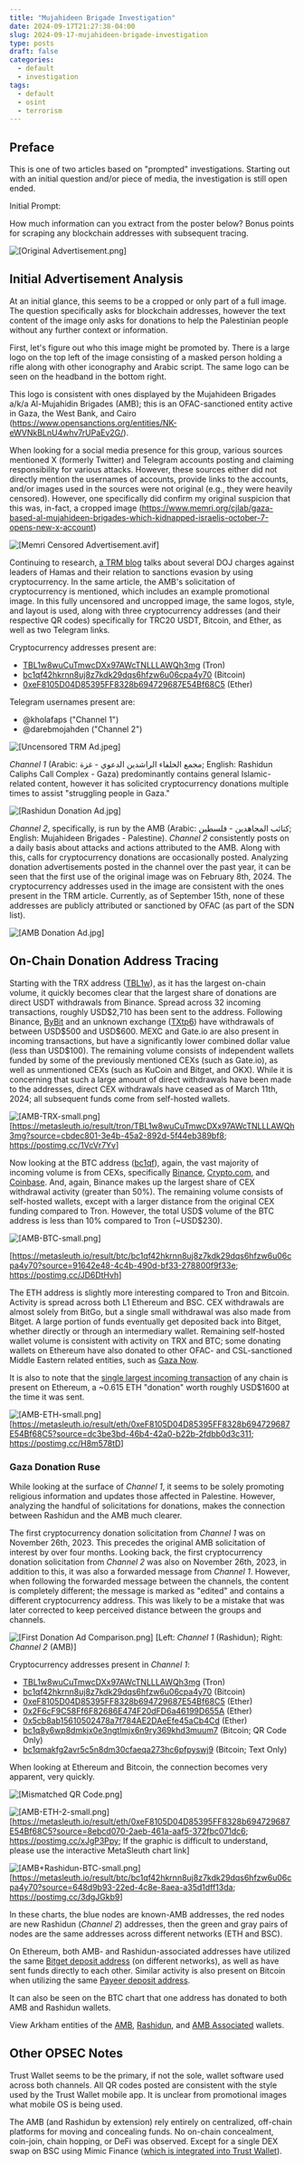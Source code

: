 ```yaml
---
title: "Mujahideen Brigade Investigation"
date: 2024-09-17T21:27:38-04:00
slug: 2024-09-17-mujahideen-brigade-investigation
type: posts
draft: false
categories:
  - default
  - investigation
tags:
  - default
  - osint
  - terrorism
---
```


## Preface

This is one of two articles based on "prompted" investigations. Starting out with an initial question and/or piece of media, the investigation is still open ended.

Initial Prompt:

How much information can you extract from the poster below? Bonus points for scraping any blockchain addresses with subsequent tracing.

![[Original Advertisement.png]](./images/amb-investigation/Original%20Advertisement.png)

## Initial Advertisement Analysis

At an initial glance, this seems to be a cropped or only part of a full image. The question specifically asks for blockchain addresses, however the text content of the image only asks for donations to help the Palestinian people without any further context or information.

First, let's figure out who this image might be promoted by. There is a large logo on the top left of the image consisting of a masked person holding a rifle along with other iconography and Arabic script. The same logo can be seen on the headband in the bottom right.

This logo is consistent with ones displayed by the Mujahideen Brigades a/k/a Al-Mujahidin Brigades (AMB); this is an OFAC-sanctioned entity active in Gaza, the West Bank, and Cairo (<https://www.opensanctions.org/entities/NK-eWVNkBLnU4whv7rUPaEv2G/>).

When looking for a social media presence for this group, various sources mentioned X (formerly Twitter) and Telegram accounts posting and claiming responsibility for various attacks. However, these sources either did not directly mention the usernames of accounts, provide links to the accounts, and/or images used in the sources were not original (e.g., they were heavily censored). However, one specifically did confirm my original suspicion that this was, in-fact, a cropped image (<https://www.memri.org/cjlab/gaza-based-al-mujahideen-brigades-which-kidnapped-israelis-october-7-opens-new-x-account>)

![[Memri Censored Advertisement.avif]](./images/amb-investigation/Memri%20Censored%20Adverisement.avif)

Continuing to research, [a TRM blog](https://www.trmlabs.com/post/us-doj-charges-hamas-leaders-with-october-7-attacks-details-hamas-use-of-cryptocurrencies) talks about several DOJ charges against leaders of Hamas and their relation to sanctions evasion by using cryptocurrency. In the same article, the AMB's solicitation of cryptocurrency is mentioned, which includes an example promotional image. In this fully uncensored and uncropped image, the same logos, style, and layout is used, along with three cryptocurrency addresses (and their respective QR codes) specifically for TRC20 USDT, Bitcoin, and Ether, as well as two Telegram links.

Cryptocurrency addresses present are:

- [TBL1w8wuCuTmwcDXx97AWcTNLLLAWQh3mg](https://tronscan.org/#/address/TBL1w8wuCuTmwcDXx97AWcTNLLLAWQh3mg) (Tron)
- [bc1qf42hkrnn8uj8z7kdk29dqs6hfzw6u06cpa4y70](https://mempool.space/address/bc1qf42hkrnn8uj8z7kdk29dqs6hfzw6u06cpa4y70) (Bitcoin)
- [0xeF8105D04D85395FF8328b694729687E54Bf68C5](https://etherscan.io/address/0xeF8105D04D85395FF8328b694729687E54Bf68C5) (Ether)

Telegram usernames present are:

- @kholafaps ("Channel 1")
- @darebmojahden ("Channel 2")

![[Uncensored TRM Ad.jpeg]](./images/amb-investigation/Uncensored%20TRM%20Ad.jpeg)

*Channel 1* (Arabic: مجمع الخلفاء الراشدين الدعوي - غزة; English: Rashidun Caliphs Call Complex - Gaza) predominantly contains general Islamic-related content, however it has solicited cryptocurrency donations multiple times to assist "struggling people in Gaza."

![[Rashidun Donation Ad.jpg]](./images/amb-investigation/Rashidun%20Donation%20Ad.jpg)

*Channel 2*, specifically, is run by the AMB (Arabic: كتائب المجاهدين - فلسطين; English: Mujahideen Brigades - Palestine). *Channel 2* consistently posts on a daily basis about attacks and actions attributed to the AMB. Along with this, calls for cryptocurrency donations are occasionally posted. Analyzing donation advertisements posted in the channel over the past year, it can be seen that the first use of the original image was on February 8th, 2024. The cryptocurrency addresses used in the image are consistent with the ones present in the TRM article.  Currently, as of September 15th, none of these addresses are publicly attributed or sanctioned by OFAC (as part of the SDN list).

![[AMB Donation Ad.jpg]](./images/amb-investigation/AMB%20Donation%20Ad.jpg)

## On-Chain Donation Address Tracing

Starting with the TRX address ([TBL1w](https://tronscan.org/#/address/TBL1w8wuCuTmwcDXx97AWcTNLLLAWQh3mg)), as it has the largest on-chain volume, it quickly becomes clear that the largest share of donations are direct USDT withdrawals from Binance. Spread across 32 incoming transactions, roughly USD\$2,710 has been sent to the address. Following Binance, [ByBit](https://platform.arkhamintelligence.com/explorer/address/TU4vEruvZwLLkSfV9bNw12EJTPvNr7Pvaa) and an unknown exchange ([TXtp6](https://platform.arkhamintelligence.com/explorer/address/TXtp6FhA3NXP2eZehTu3W1CptFjaMECDcJ)) have withdrawals of between USD\$500 and USD\$600. MEXC and Gate.io are also present in incoming transactions, but have a significantly lower combined dollar value (less than USD\$100). The remaining volume consists of independent wallets funded by some of the previously mentioned CEXs (such as Gate.io), as well as unmentioned CEXs (such as KuCoin and Bitget, and OKX). While it is concerning that such a large amount of direct withdrawals have been made to the addresses, direct CEX withdrawals have ceased as of March 11th, 2024; all subsequent funds come from self-hosted wallets.

![[AMB-TRX-small.png]](./images/amb-investigation/AMB-TRX-small.png)
\[<https://metasleuth.io/result/tron/TBL1w8wuCuTmwcDXx97AWcTNLLLAWQh3mg?source=cbdec801-3e4b-45a2-892d-5f44eb389bf8>; <https://postimg.cc/1VcVr7Yv>]

Now looking at the BTC address ([bc1qf](https://mempool.space/address/bc1qf42hkrnn8uj8z7kdk29dqs6hfzw6u06cpa4y70)), again, the vast majority of incoming volume is from CEXs, specifically [Binance](https://platform.arkhamintelligence.com/explorer/tx/783cb5fe6635348960b46ed76c068fa9a1c210cb6192c534a704cda8d0367968), [Crypto.com](https://platform.arkhamintelligence.com/explorer/tx/5adb0f91019011c5dd0bebcd3d92050e18c90ba5f1dba11c008b4b68f8c65113), and [Coinbase](https://platform.arkhamintelligence.com/explorer/tx/4f1fe8ad3215ba55201bcdeece14793a3ff6790e3d29f39a1f427e092ae22a4c). And, again, Binance makes up the largest share of CEX withdrawal activity (greater than 50%). The remaining volume consists of self-hosted wallets, except with a larger distance from the original CEX funding compared to Tron. However, the total USD\$ volume of the BTC address is less than 10% compared to Tron (~USD\$230).

![[AMB-BTC-small.png]](./images/amb-investigation/AMB-BTC-small.png)

\[<https://metasleuth.io/result/btc/bc1qf42hkrnn8uj8z7kdk29dqs6hfzw6u06cpa4y70?source=91642e48-4c4b-490d-bf33-278800f9f33e>; <https://postimg.cc/JD6DtHvh>]

The ETH address is slightly more interesting compared to Tron and Bitcoin. Activity is spread across both L1 Ethereum and BSC. CEX withdrawals are almost solely from BitGo, but a single small withdrawal was also made from Bitget. A large portion of funds eventually get deposited back into Bitget, whether directly or through an intermediary wallet. Remaining self-hosted wallet volume is consistent with activity on TRX and BTC; some donating wallets on Ethereum have also donated to other OFAC- and CSL-sanctioned Middle Eastern related entities, such as [Gaza Now](https://www.opensanctions.org/entities/ofac-47635/).

It is also to note that the [single largest incoming transaction](https://etherscan.io/tx/0xc853c0a0fac9ccb66422aa840756594b07df9c00b2aceff02a99d1b2000efb5e) of any chain is present on Ethereum, a ~0.615 ETH "donation" worth roughly USD\$1600 at the time it was sent.

![[AMB-ETH-small.png]](./images/amb-investigation/AMB-ETH-small.png)
\[<https://metasleuth.io/result/eth/0xeF8105D04D85395FF8328b694729687E54Bf68C5?source=dc3be3bd-46b4-42a0-b22b-2fdbb0d3c311>; <https://postimg.cc/H8m578tD>]

### Gaza Donation Ruse

While looking at the surface of *Channel 1*, it seems to be solely promoting religious information and updates those affected in Palestine. However, analyzing the handful of solicitations for donations, makes the connection between Rashidun and the AMB much clearer.

The first cryptocurrency donation solicitation from *Channel 1* was on November 26th, 2023. This precedes the original AMB solicitation of interest by over four months. Looking back, the first cryptocurrency donation solicitation from *Channel 2* was also on November 26th, 2023, in addition to this, it was also a forwarded message from *Channel 1*. However, when following the forwarded message between the channels, the content is completely different; the message is marked as "edited" and contains a different cryptocurrency address. This was likely to be a mistake that was later corrected to keep perceived distance between the groups and channels.

![[First Donation Ad Comparison.png]](./images/amb-investigation/First%20Donation%20Ad%20Comparison.png)
\[Left: *Channel 1* (Rashidun); Right: *Channel 2* (AMB)]

Cryptocurrency addresses present in *Channel 1*:

- [TBL1w8wuCuTmwcDXx97AWcTNLLLAWQh3mg](https://tronscan.org/#/address/TBL1w8wuCuTmwcDXx97AWcTNLLLAWQh3mg) (Tron)
- [bc1qf42hkrnn8uj8z7kdk29dqs6hfzw6u06cpa4y70](https://mempool.space/address/bc1qf42hkrnn8uj8z7kdk29dqs6hfzw6u06cpa4y70) (Bitcoin)
- [0xeF8105D04D85395FF8328b694729687E54Bf68C5](https://etherscan.io/address/0xeF8105D04D85395FF8328b694729687E54Bf68C5) (Ether)
- [0x2F6cF9C58Ff6F82686E474F20dFD6a46199D655A](https://etherscan.io/address/0x2F6cF9C58Ff6F82686E474F20dFD6a46199D655A) (Ether)
- [0x5cb8ab15610502478a7f784AE2DAeEfe45aCb4Cd](https://etherscan.io/address/0x5cb8ab15610502478a7f784AE2DAeEfe45aCb4Cd) (Ether)
- [bc1q8y6wp8dmkjx0e3ngtlmjx6n9ry369khd3muum7](https://mempool.space/address/bc1q8y6wp8dmkjx0e3ngtlmjx6n9ry369khd3muum7) (Bitcoin; QR Code Only)
- [bc1qmakfg2avr5c5n8dm30cfaeqa273hc6pfpyswj9](https://mempool.space/address/bc1qmakfg2avr5c5n8dm30cfaeqa273hc6pfpyswj9) (Bitcoin; Text Only)

When looking at Ethereum and Bitcoin, the connection becomes very apparent, very quickly.

![[Mismatched QR Code.png]](./images/amb-investigation/Mismatched%20QR%20Code.png)

![[AMB-ETH-2-small.png]](./images/amb-investigation/AMB-ETH-2-small.png)
\[<https://metasleuth.io/result/eth/0xeF8105D04D85395FF8328b694729687E54Bf68C5?source=8ebcd070-2aeb-461a-aaf5-372fbc071dc6>; <https://postimg.cc/xJgP3Ppy>; If the graphic is difficult to understand, please use the interactive MetaSleuth chart link]

![[AMB+Rashidun-BTC-small.png]](./images/amb-investigation/AMB+Rashidun-BTC-small.png)
\[<https://metasleuth.io/result/btc/bc1qf42hkrnn8uj8z7kdk29dqs6hfzw6u06cpa4y70?source=648d9b93-22ed-4c8e-8aea-a35d1dff13da>; <https://postimg.cc/3dgJGkb9>]

In these charts, the blue nodes are known-AMB addresses, the red nodes are new Rashidun (*Channel 2*) addresses, then the green and gray pairs of nodes are the same addresses across different networks (ETH and BSC).

On Ethereum, both AMB- and Rashidun-associated addresses have utilized the same [Bitget deposit address](https://platform.arkhamintelligence.com/explorer/address/0x27486693cb339AfF673BCf66736227B559486a20) (on different networks), as well as have sent funds directly to each other. Similar activity is also present on Bitcoin when utilizing the same [Payeer deposit address](https://platform.arkhamintelligence.com/explorer/address/34TBpq7eJXDgC1vrv3tbTnCDe79eFzj97e).

It can also be seen on the BTC chart that one address has donated to both AMB and Rashidun wallets.

View Arkham entities of the [AMB](https://platform.arkhamintelligence.com/explorer/entity/67b7fce5-5561-4da2-8547-6096c1548276), [Rashidun](https://platform.arkhamintelligence.com/explorer/entity/cf627155-5f72-4ece-ba88-88ae0e6457d5), and [AMB Associated](https://platform.arkhamintelligence.com/explorer/entity/5e4883a7-cab2-40a2-a78c-efd81dd07289) wallets.

## Other OPSEC Notes

Trust Wallet seems to be the primary, if not the sole, wallet software used across both channels. All QR codes posted are consistent with the style used by the Trust Wallet mobile app. It is unclear from promotional images what mobile OS is being used.

The AMB (and Rashidun by extension) rely entirely on centralized, off-chain platforms for moving and concealing funds. No on-chain concealment, coin-join, chain hopping, or DeFi was observed. Except for a single DEX swap on BSC using Mimic Finance ([which is integrated into Trust Wallet](https://medium.com/mimicfi/introducing-mimic-v3-diving-into-new-depths-of-efficiency-4e564ad2714a)).
